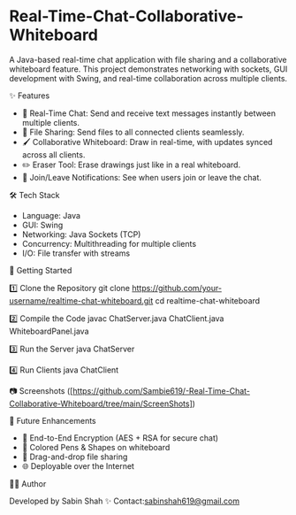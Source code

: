 # Real-Time-Chat-Collaborative-Whiteboard

A Java-based real-time chat application with file sharing and a collaborative whiteboard feature. This project demonstrates networking with sockets, GUI development with Swing, and real-time collaboration across multiple clients.

✨ Features

* 💬 Real-Time Chat: Send and receive text messages instantly between multiple clients.
* 📂 File Sharing: Send files to all connected clients seamlessly.
* 🖌️ Collaborative Whiteboard: Draw in real-time, with updates synced across all clients.
* ✏️ Eraser Tool: Erase drawings just like in a real whiteboard.
* 🔔 Join/Leave Notifications: See when users join or leave the chat.

🛠️ Tech Stack

* Language: Java
* GUI: Swing
* Networking: Java Sockets (TCP)
* Concurrency: Multithreading for multiple clients
* I/O: File transfer with streams

🚀 Getting Started

1️⃣ Clone the Repository
git clone https://github.com/your-username/realtime-chat-whiteboard.git
cd realtime-chat-whiteboard

2️⃣ Compile the Code
javac ChatServer.java ChatClient.java WhiteboardPanel.java

3️⃣ Run the Server
java ChatServer

4️⃣ Run Clients
java ChatClient

📷 Screenshots
  ([https://github.com/Sambie619/-Real-Time-Chat-Collaborative-Whiteboard/tree/main/ScreenShots])
  
🔮 Future Enhancements

* 🔐 End-to-End Encryption (AES + RSA for secure chat)
* 🎨 Colored Pens & Shapes on whiteboard
* 📁 Drag-and-drop file sharing
* 🌐 Deployable over the Internet

👨‍💻 Author

Developed by Sabin Shah ✨
Contact:sabinshah619@gmail.com
